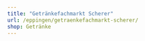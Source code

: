 ```yaml
---
title: "Getränkefachmarkt Scherer"
url: /eppingen/getraenkefachmarkt-scherer/
shop: Getränke
---
```

